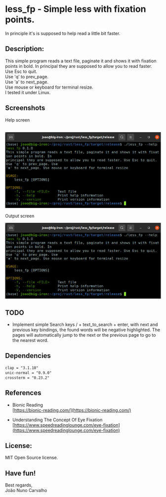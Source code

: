 # less_fp - Simple less with fixation points.
In principle it's is supposed to help read a little bit faster.

## Description: 
This simple program reads a text file, paginate it and shows it with fixation points in bold. In principal they are supposed to allow you to read faster. <br>
Use Esc to quit. <br>
Use 'q' to prev_page. <br>
Use 'a' to next_page. <br>
Use mouse or keyboard for terminal resize. <br>
I tested it under Linux. <br>


## Screenshots
Help screen <br>
<br>

![Program help](./img/less_fp_help.png) <br>


Output screen <br>


![Output text example](./img/less_fp_help.png) <br>


## TODO
* Implement simple Search keys / + text_to_search + enter, with next and previous key bindings, the found words will be negative highlighted. The pages will automatically jump to the next or the previous page to go to the nearest word.


## Dependencies
```
clap = "3.1.18"
unic-normal = "0.9.0"
crossterm = "0.23.2"
```


## References
* Bionic Reading <br>
  [https://bionic-reading.com/](https://bionic-reading.com/)

* Understanding The Concept Of Eye Fixation <br>
  [https://www.speedreadinglounge.com/eye-fixation](https://www.speedreadinglounge.com/eye-fixation)


## License: 
MIT Open Source license.


## Have fun!
Best regards, <br>
João Nuno Carvalho
